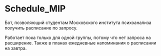 # Schedule_MIP

Бот, позволяющий студентам Московского института психоанализа получить расписание по запросу.

Работает пока только для одной группы, потому что нет запроса на расширение. Также в планах ежедневные напоминания о расписании на завтра.
